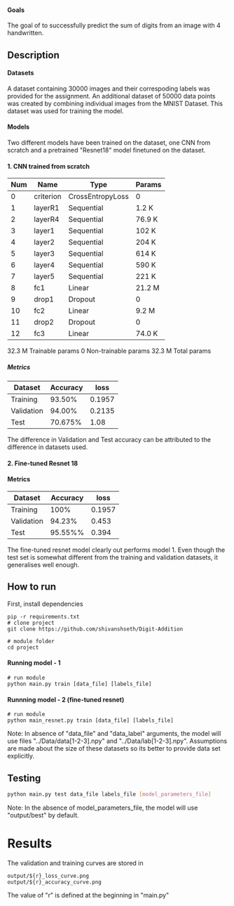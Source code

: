 #### Goals  
The goal of to successfully predict the sum of digits from an image with 4 handwritten.  

## Description   

#### Datasets
A dataset containing 30000 images and their correspoding labels was provided for the assignment. An additional dataset of 50000 data points was created by combining individual images from the MNIST Dataset. This dataset was used for training the model.

#### Models

Two different models have been trained on the dataset, one CNN from scratch and a pretrained "Resnet18" model finetuned on the dataset.

#### 1. CNN trained from scratch 

| Num | Name     | Type             | Params | 
------|----------|------------------|--------|
| 0  | criterion | CrossEntropyLoss | 0      |
| 1  | layerR1   | Sequential       | 1.2 K  |
| 2  | layerR4   | Sequential       | 76.9 K |
| 3  | layer1    | Sequential       | 102 K  |
| 4  | layer2    | Sequential       | 204 K  |
| 5  | layer3    | Sequential       | 614 K  |
| 6  | layer4    | Sequential       | 590 K  |
| 7  | layer5    | Sequential       | 221 K  |
| 8  | fc1       | Linear           | 21.2 M |
| 9  | drop1     | Dropout          | 0      |
| 10 | fc2       | Linear           | 9.2 M  |
| 11 | drop2     | Dropout          | 0      |
| 12 | fc3       | Linear           | 74.0 K |

32.3 M    Trainable params
0         Non-trainable params
32.3 M    Total params

##### Metrics

| Dataset | Accuracy | loss |
----------|----------|------|
| Training | 93.50%    | 0.1957|
| Validation | 94.00%  | 0.2135|
| Test       | 70.675% |  1.08 |

The difference in Validation and Test accuracy can be attributed to the difference in datasets used.

#### 2. Fine-tuned Resnet 18

#### Metrics 

| Dataset | Accuracy | loss |
----------|----------|------|
| Training | 100%    | 0.1957|
| Validation | 94.23%  | 0.453|
| Test       | 95.55%% |  0.394 |

The fine-tuned resnet model clearly out performs model 1. Even though the test set is somewhat different from the training and validation datasets, it generalises well enough.

## How to run   
First, install dependencies

```   
pip -r requirements.txt
# clone project   
git clone https://github.com/shivanshseth/Digit-Addition

# module folder
cd project
```

#### Running model - 1
```
# run module  
python main.py train [data_file] [labels_file]
```

#### Runnning model - 2 (fine-tuned resnet) 
```
# run module  
python main_resnet.py train [data_file] [labels_file]
```


Note: In absence of "data_file" and "data_label" arguments, the model will use files "../Data/data[1-2-3].npy" and "../Data/lab[1-2-3].npy". Assumptions are made about the size of these datasets so its better to provide data set explicitly.


## Testing
```bash
python main.py test data_file labels_file [model_parameters_file]
```
Note: In the absence of model_parameters_file, the model will use "output/best" by default.

# Results
The validation and training curves are stored in 
```
output/${r}_loss_curve.png
output/${r}_accuracy_curve.png
```
The value of "r" is defined at the beginning in "main.py"
```
